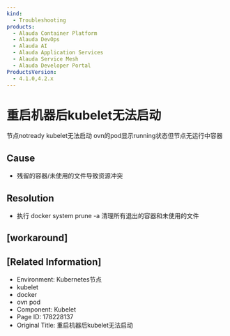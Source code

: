 ```yaml
---
kind:
  - Troubleshooting
products:
  - Alauda Container Platform
  - Alauda DevOps
  - Alauda AI
  - Alauda Application Services
  - Alauda Service Mesh
  - Alauda Developer Portal
ProductsVersion:
  - 4.1.0,4.2.x
---
```

<!-- A type of document that involves encountering a fault, diagnosing it, performing root cause analysis, and providing solutions. -->

# 重启机器后kubelet无法启动

节点notready kubelet无法启动 ovn的pod显示running状态但节点无运行中容器

## Cause
- 残留的容器/未使用的文件导致资源冲突

## Resolution
- 执行 docker system prune -a 清理所有退出的容器和未使用的文件

## [workaround]

## [Related Information]
- Environment: Kubernetes节点
- kubelet
- docker
- ovn pod
- Component: Kubelet
- Page ID: 178228137
- Original Title: 重启机器后kubelet无法启动
